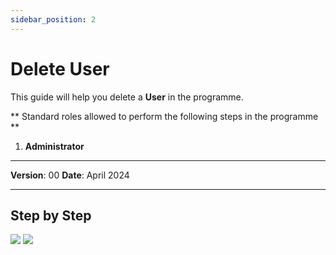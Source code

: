 ```yaml
---
sidebar_position: 2
---
```


# Delete User

This guide will help you delete a **User** in the programme.

** Standard roles allowed to perform the following steps in the programme **

1.	**Administrator**

------------

**Version**: 00
**Date**: April 2024

------------
## **Step by Step**

![](/img/2.Users/UsersDelete1.png)
![](/img/2.Users/UsersDelete2.png)
